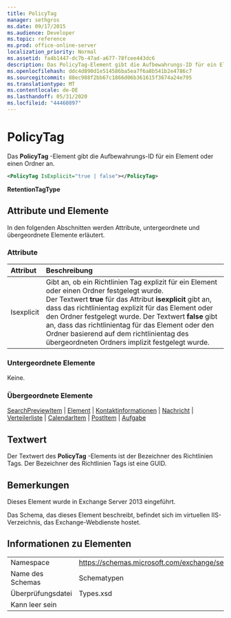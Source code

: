 ```yaml
---
title: PolicyTag
manager: sethgros
ms.date: 09/17/2015
ms.audience: Developer
ms.topic: reference
ms.prod: office-online-server
localization_priority: Normal
ms.assetid: fa4b1447-dc7b-47ad-a677-78fcee443dc6
description: Das PolicyTag-Element gibt die Aufbewahrungs-ID für ein Element oder einen Ordner an.
ms.openlocfilehash: ddc4d890d1e514586ba5ea7f6a8b541b2e4786c7
ms.sourcegitcommit: 88ec988f2bb67c1866d06b361615f3674a24e795
ms.translationtype: MT
ms.contentlocale: de-DE
ms.lasthandoff: 05/31/2020
ms.locfileid: "44460897"
---
```

# <a name="policytag"></a>PolicyTag

Das **PolicyTag** -Element gibt die Aufbewahrungs-ID für ein Element oder einen Ordner an. 
  
```xml
<PolicyTag IsExplicit="true | false"></PolicyTag>
```

 **RetentionTagType**
## <a name="attributes-and-elements"></a>Attribute und Elemente

In den folgenden Abschnitten werden Attribute, untergeordnete und übergeordnete Elemente erläutert.
  
### <a name="attributes"></a>Attribute

|**Attribut**|**Beschreibung**|
|:-----|:-----|
|Isexplicit  <br/> |Gibt an, ob ein Richtlinien Tag explizit für ein Element oder einen Ordner festgelegt wurde.  <br/> Der Textwert **true** für das Attribut **isexplicit** gibt an, dass das richtlinientag explizit für das Element oder den Ordner festgelegt wurde. Der Textwert **false** gibt an, dass das richtlinientag für das Element oder den Ordner basierend auf dem richtlinientag des übergeordneten Ordners implizit festgelegt wurde.  <br/> |
   
### <a name="child-elements"></a>Untergeordnete Elemente

Keine.
  
### <a name="parent-elements"></a>Übergeordnete Elemente

[SearchPreviewItem](searchpreviewitem.md)  |  [Element](item.md)  |  [Kontaktinformationen](contact.md)  |  [Nachricht](message-ex15websvcsotherref.md)  |  [Verteilerliste](distributionlist.md)  |  [CalendarItem](calendaritem.md)  |  [PostItem](postitem.md)  |  [Aufgabe](task.md)
  
## <a name="text-value"></a>Textwert

Der Textwert des **PolicyTag** -Elements ist der Bezeichner des Richtlinien Tags. Der Bezeichner des Richtlinien Tags ist eine GUID. 
  
## <a name="remarks"></a>Bemerkungen

Dieses Element wurde in Exchange Server 2013 eingeführt.
  
Das Schema, das dieses Element beschreibt, befindet sich im virtuellen IIS-Verzeichnis, das Exchange-Webdienste hostet.
  
## <a name="element-information"></a>Informationen zu Elementen

|||
|:-----|:-----|
|Namespace  <br/> |https://schemas.microsoft.com/exchange/services/2006/types  <br/> |
|Name des Schemas  <br/> |Schematypen  <br/> |
|Überprüfungsdatei  <br/> |Types.xsd  <br/> |
|Kann leer sein  <br/> ||
   

